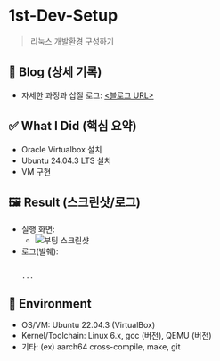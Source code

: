 # 1st-Dev-Setup
> 리눅스 개발환경 구성하기

## 🔗 Blog (상세 기록)
- 자세한 과정과 삽질 로그: [<블로그 URL>](https://blog.naver.com/sehn00/223964641072)

## ✅ What I Did (핵심 요약)
- Oracle Virtualbox 설치
- Ubuntu 24.04.3 LTS 설치
- VM 구현

## 🖼️ Result (스크린샷/로그)
- 실행 화면:
  - ![부팅 스크린샷](./assets/IMG＿2695.jpg)
- 로그(발췌):
  ```text

  ...

## 🧰 Environment
- OS/VM: Ubuntu 22.04.3 (VirtualBox)
- Kernel/Toolchain: Linux 6.x, gcc (버전), QEMU (버전)
- 기타: (ex) aarch64 cross-compile, make, git
